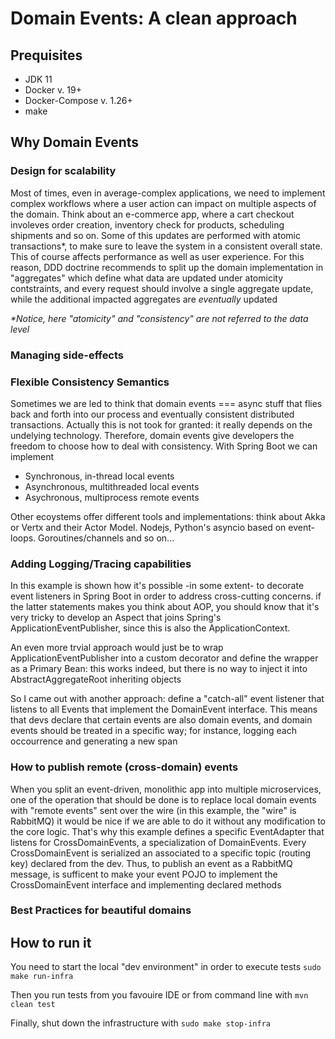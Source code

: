 # Domain Events: A clean approach

## Prequisites

* JDK 11
* Docker v. 19+
* Docker-Compose v. 1.26+
* make

## Why Domain Events

### Design for scalability
Most of times, even in average-complex applications, we need to implement complex workflows where a user action can impact on multiple aspects of the domain. Think about an e-commerce app, where a cart checkout involeves order creation, inventory check for products, scheduling shipments and so on. Some of this updates are performed with atomic transactions*, to make sure to leave the system in a consistent overall state. This of course affects performance as well as user experience.
For this reason, DDD doctrine recommends to split up the domain implementation in "aggregates" which define what data are updated under atomicity contstraints, and every request should involve a single aggregate update, while the additional impacted aggregates are *eventually* updated

*\*Notice, here "atomicity" and "consistency" are not referred to the data level*

### Managing side-effects

### Flexible Consistency Semantics
 Sometimes we are led to think that domain events === async stuff that flies back and forth into our process and eventually consistent distributed transactions.
 Actually this is not took for granted: it really depends on the undelying technology. Therefore, domain events give developers the freedom to choose how to deal with consistency. With Spring Boot we can implement
 
 * Synchronous, in-thread local events
 * Asynchronous, multithreaded local events
 * Asychronous, multiprocess remote events
 
Other ecoystems offer different tools and implementations: think about Akka or Vertx and their Actor Model. Nodejs, Python's asyncio based on event-loops. Goroutines/channels
and so on...

### Adding Logging/Tracing capabilities
In this example is shown how it's possible -in some extent- to decorate event listeners in Spring Boot in order to address cross-cutting concerns. if the latter statements
makes you think about AOP, you should know that it's very tricky to develop an Aspect that joins Spring's ApplicationEventPublisher, since this is also the ApplicationContext.

An even more trvial approach would just be to wrap ApplicationEventPublisher into a custom decorator and define the wrapper as a Primary Bean: this works indeed, but there is no way to inject it into AbstractAggregateRoot inheriting objects

So I came out with another approach: define a "catch-all" event listener that listens to all Events that implement the DomainEvent interface. This means that devs declare
that certain events are also domain events, and domain events should be treated in a specific way; for instance, logging each occourrence and generating a new span

### How to publish remote (cross-domain) events
When you split an event-driven, monolithic app into multiple microservices, one of the operation that should be done is to replace local domain events with "remote events"
sent over the wire (in this example, the "wire" is RabbitMQ) it would be nice if we are able to do it without any modification to the core logic. That's why this example defines a specific EventAdapter that listens for CrossDomainEvents, a specialization of DomainEvents. Every CrossDomainEvent is serialized an associated to a specific topic (routing key) declared from the dev. Thus, to publish an event as a RabbitMQ message, is sufficent to make your event POJO to implement the CrossDomainEvent interface and implementing declared methods

### Best Practices for beautiful domains

## How to run it

You need to start the local "dev environment" in order to execute tests
`sudo make run-infra`

Then you run tests from you favouire IDE or from command line with
`mvn clean test`

Finally, shut down the infrastructure with
`sudo make stop-infra`
